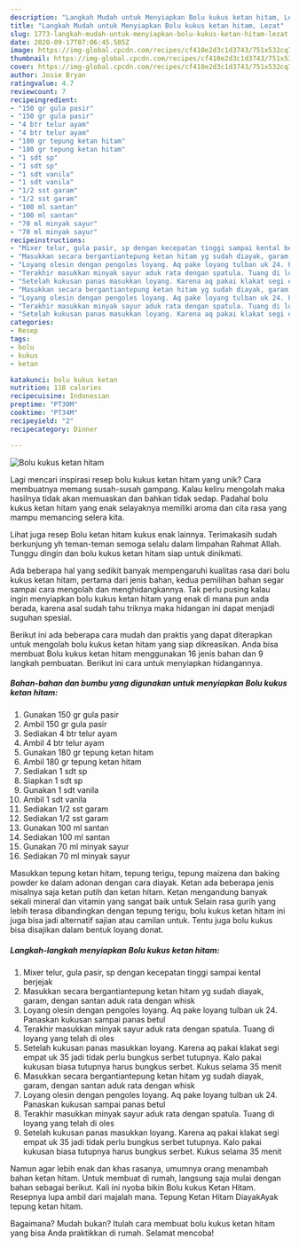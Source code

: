 ```yaml
---
description: "Langkah Mudah untuk Menyiapkan Bolu kukus ketan hitam, Lezat"
title: "Langkah Mudah untuk Menyiapkan Bolu kukus ketan hitam, Lezat"
slug: 1773-langkah-mudah-untuk-menyiapkan-bolu-kukus-ketan-hitam-lezat
date: 2020-09-17T07:06:45.505Z
image: https://img-global.cpcdn.com/recipes/cf410e2d3c1d3743/751x532cq70/bolu-kukus-ketan-hitam-foto-resep-utama.jpg
thumbnail: https://img-global.cpcdn.com/recipes/cf410e2d3c1d3743/751x532cq70/bolu-kukus-ketan-hitam-foto-resep-utama.jpg
cover: https://img-global.cpcdn.com/recipes/cf410e2d3c1d3743/751x532cq70/bolu-kukus-ketan-hitam-foto-resep-utama.jpg
author: Josie Bryan
ratingvalue: 4.7
reviewcount: 7
recipeingredient:
- "150 gr gula pasir"
- "150 gr gula pasir"
- "4 btr telur ayam"
- "4 btr telur ayam"
- "180 gr tepung ketan hitam"
- "180 gr tepung ketan hitam"
- "1 sdt sp"
- "1 sdt sp"
- "1 sdt vanila"
- "1 sdt vanila"
- "1/2 sst garam"
- "1/2 sst garam"
- "100 ml santan"
- "100 ml santan"
- "70 ml minyak sayur"
- "70 ml minyak sayur"
recipeinstructions:
- "Mixer telur, gula pasir, sp dengan kecepatan tinggi sampai kental berjejak"
- "Masukkan secara bergantiantepung ketan hitam yg sudah diayak, garam, dengan santan aduk rata dengan whisk"
- "Loyang olesin dengan pengoles loyang. Aq pake loyang tulban uk 24. Panaskan kukusan sampai panas betul"
- "Terakhir masukkan minyak sayur aduk rata dengan spatula. Tuang di loyang yang telah di oles"
- "Setelah kukusan panas masukkan loyang. Karena aq pakai klakat segi empat uk 35 jadi tidak perlu bungkus serbet tutupnya. Kalo pakai kukusan biasa tutupnya harus bungkus serbet. Kukus selama 35 menit"
- "Masukkan secara bergantiantepung ketan hitam yg sudah diayak, garam, dengan santan aduk rata dengan whisk"
- "Loyang olesin dengan pengoles loyang. Aq pake loyang tulban uk 24. Panaskan kukusan sampai panas betul"
- "Terakhir masukkan minyak sayur aduk rata dengan spatula. Tuang di loyang yang telah di oles"
- "Setelah kukusan panas masukkan loyang. Karena aq pakai klakat segi empat uk 35 jadi tidak perlu bungkus serbet tutupnya. Kalo pakai kukusan biasa tutupnya harus bungkus serbet. Kukus selama 35 menit"
categories:
- Resep
tags:
- bolu
- kukus
- ketan

katakunci: bolu kukus ketan 
nutrition: 118 calories
recipecuisine: Indonesian
preptime: "PT30M"
cooktime: "PT34M"
recipeyield: "2"
recipecategory: Dinner

---
```



![Bolu kukus ketan hitam](https://img-global.cpcdn.com/recipes/cf410e2d3c1d3743/751x532cq70/bolu-kukus-ketan-hitam-foto-resep-utama.jpg)

Lagi mencari inspirasi resep bolu kukus ketan hitam yang unik? Cara membuatnya memang susah-susah gampang. Kalau keliru mengolah maka hasilnya tidak akan memuaskan dan bahkan tidak sedap. Padahal bolu kukus ketan hitam yang enak selayaknya memiliki aroma dan cita rasa yang mampu memancing selera kita.

Lihat juga resep Bolu ketan hitam kukus enak lainnya. Terimakasih sudah berkunjung yh teman-teman semoga selalu dalam limpahan Rahmat Allah. Tunggu dingin dan bolu kukus ketan hitam siap untuk dinikmati.

Ada beberapa hal yang sedikit banyak mempengaruhi kualitas rasa dari bolu kukus ketan hitam, pertama dari jenis bahan, kedua pemilihan bahan segar sampai cara mengolah dan menghidangkannya. Tak perlu pusing kalau ingin menyiapkan bolu kukus ketan hitam yang enak di mana pun anda berada, karena asal sudah tahu triknya maka hidangan ini dapat menjadi suguhan spesial.


Berikut ini ada beberapa cara mudah dan praktis yang dapat diterapkan untuk mengolah bolu kukus ketan hitam yang siap dikreasikan. Anda bisa membuat Bolu kukus ketan hitam menggunakan 16 jenis bahan dan 9 langkah pembuatan. Berikut ini cara untuk menyiapkan hidangannya.

<!--inarticleads1-->

##### Bahan-bahan dan bumbu yang digunakan untuk menyiapkan Bolu kukus ketan hitam:

1. Gunakan 150 gr gula pasir
1. Ambil 150 gr gula pasir
1. Sediakan 4 btr telur ayam
1. Ambil 4 btr telur ayam
1. Gunakan 180 gr tepung ketan hitam
1. Ambil 180 gr tepung ketan hitam
1. Sediakan 1 sdt sp
1. Siapkan 1 sdt sp
1. Gunakan 1 sdt vanila
1. Ambil 1 sdt vanila
1. Sediakan 1/2 sst garam
1. Sediakan 1/2 sst garam
1. Gunakan 100 ml santan
1. Sediakan 100 ml santan
1. Gunakan 70 ml minyak sayur
1. Sediakan 70 ml minyak sayur


Masukkan tepung ketan hitam, tepung terigu, tepung maizena dan baking powder ke dalam adonan dengan cara diayak. Ketan ada beberapa jenis misalnya saja ketan putih dan ketan hitam. Ketan mengandung banyak sekali mineral dan vitamin yang sangat baik untuk Selain rasa gurih yang lebih terasa dibandingkan dengan tepung terigu, bolu kukus ketan hitam ini juga bisa jadi alternatif sajian atau camilan untuk. Tentu juga bolu kukus bisa disajikan dalam bentuk loyang donat. 

<!--inarticleads2-->

##### Langkah-langkah menyiapkan Bolu kukus ketan hitam:

1. Mixer telur, gula pasir, sp dengan kecepatan tinggi sampai kental berjejak
1. Masukkan secara bergantiantepung ketan hitam yg sudah diayak, garam, dengan santan aduk rata dengan whisk
1. Loyang olesin dengan pengoles loyang. Aq pake loyang tulban uk 24. Panaskan kukusan sampai panas betul
1. Terakhir masukkan minyak sayur aduk rata dengan spatula. Tuang di loyang yang telah di oles
1. Setelah kukusan panas masukkan loyang. Karena aq pakai klakat segi empat uk 35 jadi tidak perlu bungkus serbet tutupnya. Kalo pakai kukusan biasa tutupnya harus bungkus serbet. Kukus selama 35 menit
1. Masukkan secara bergantiantepung ketan hitam yg sudah diayak, garam, dengan santan aduk rata dengan whisk
1. Loyang olesin dengan pengoles loyang. Aq pake loyang tulban uk 24. Panaskan kukusan sampai panas betul
1. Terakhir masukkan minyak sayur aduk rata dengan spatula. Tuang di loyang yang telah di oles
1. Setelah kukusan panas masukkan loyang. Karena aq pakai klakat segi empat uk 35 jadi tidak perlu bungkus serbet tutupnya. Kalo pakai kukusan biasa tutupnya harus bungkus serbet. Kukus selama 35 menit


Namun agar lebih enak dan khas rasanya, umumnya orang menambah bahan ketan hitam. Untuk membuat di rumah, langsung saja mulai dengan bahan sebagai berikut. Kali ini nyoba bikin Bolu kukus Ketan Hitam. Resepnya lupa ambil dari majalah mana. Tepung Ketan Hitam DiayakAyak tepung ketan hitam. 

Bagaimana? Mudah bukan? Itulah cara membuat bolu kukus ketan hitam yang bisa Anda praktikkan di rumah. Selamat mencoba!
